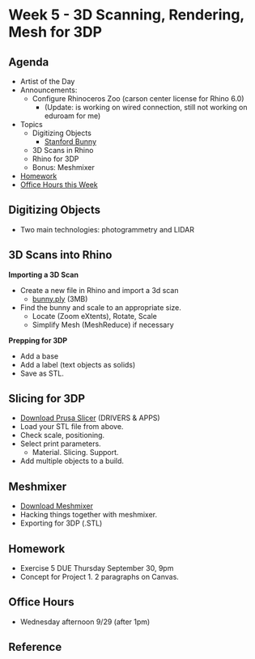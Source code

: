 # Week 5 - 3D Scanning, Rendering, Mesh for 3DP

## Agenda
- Artist of the Day
- Announcements:
  - Configure Rhinoceros Zoo (carson center license for Rhino 6.0)
    - (Update: is working on wired connection, still not working on eduroam for me)
- Topics
  - Digitizing Objects
    - [Stanford Bunny](http://graphics.stanford.edu/data/3Dscanrep/)
  - 3D Scans in Rhino
  - Rhino for 3DP
  - Bonus: Meshmixer
- [Homework](#homework)
- [Office Hours this Week](#office-hours)

## Digitizing Objects
- Two main technologies: photogrammetry and LIDAR

## 3D Scans into Rhino

__Importing a 3D Scan__
- Create a new file in Rhino and import a 3d scan 
  - [bunny.ply](../assets/day5/bunny.ply) (3MB)
- Find the bunny and scale to an appropriate size. 
  - Locate (Zoom eXtents), Rotate, Scale
  - Simplify Mesh (MeshReduce) if necessary

__Prepping for 3DP__
- Add a base
- Add a label (text objects as solids)
- Save as STL.

## Slicing for 3DP
- [Download Prusa Slicer](https://www.prusa3d.com/drivers/) (DRIVERS & APPS)
- Load your STL file from above. 
- Check scale, positioning. 
- Select print parameters.
  - Material. Slicing. Support. 
- Add multiple objects to a build.

## Meshmixer
- [Download Meshmixer](https://www.meshmixer.com/download.html)
- Hacking things together with meshmixer.
- Exporting for 3DP (.STL)

## Homework
- Exercise 5 DUE Thursday September 30, 9pm
- Concept for Project 1. 2 paragraphs on Canvas.

## Office Hours 
- Wednesday afternoon 9/29 (after 1pm)

## Reference
